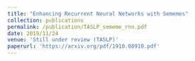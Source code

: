 ```yaml
---
title: "Enhancing Recurrent Neural Networks with Sememes"
collection: publications
permalink: /publication/TASLP_sememe_rnn.pdf
date: 2019/11/24
venue: 'Still under review (TASLP)'
paperurl: 'https://arxiv.org/pdf/1910.08910.pdf'
---
```

